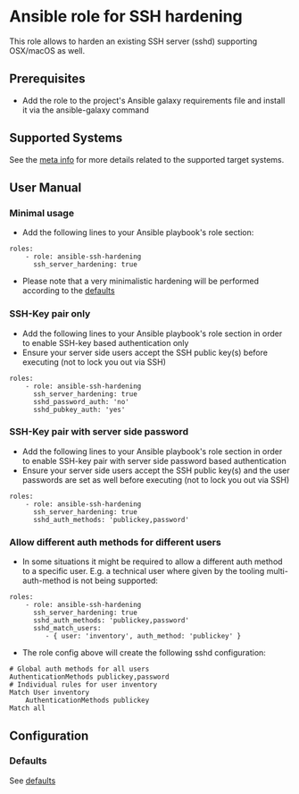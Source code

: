 Ansible role for SSH hardening
==============================

This role allows to harden an existing SSH server (sshd) supporting OSX/macOS as well.

## Prerequisites

* Add the role to the project's Ansible galaxy requirements file and install it via the ansible-galaxy command

## Supported Systems

See the [meta info](meta/main.yml) for more details related to the supported target systems.

## User Manual

### Minimal usage

* Add the following lines to your Ansible playbook's role section:
```
roles:
    - role: ansible-ssh-hardening
      ssh_server_hardening: true
```
* Please note that a very minimalistic hardening will be performed according to the [defaults](defaults/main.yml)

### SSH-Key pair only

* Add the following lines to your Ansible playbook's role section in order to enable SSH-key based authentication only
* Ensure your server side users accept the SSH public key(s) before executing (not to lock you out via SSH)
```
roles:
    - role: ansible-ssh-hardening
      ssh_server_hardening: true
      sshd_password_auth: 'no'
      sshd_pubkey_auth: 'yes'
```

### SSH-Key pair with server side password

* Add the following lines to your Ansible playbook's role section in order to enable SSH-key pair with server side password based authentication
* Ensure your server side users accept the SSH public key(s) and the user passwords are set as well before executing (not to lock you out via SSH)
```
roles:
    - role: ansible-ssh-hardening
      ssh_server_hardening: true
      sshd_auth_methods: 'publickey,password'
```

### Allow different auth methods for different users

* In some situations it might be required to allow a different auth method to a specific user. E.g. a technical user where given by the tooling multi-auth-method is not being supported:
```
roles:
    - role: ansible-ssh-hardening
      ssh_server_hardening: true
      sshd_auth_methods: 'publickey,password'
      sshd_match_users:
         - { user: 'inventory', auth_method: 'publickey' }
```
* The role config above will create the following sshd configuration:
```
# Global auth methods for all users
AuthenticationMethods publickey,password
# Individual rules for user inventory
Match User inventory
    AuthenticationMethods publickey
Match all
```

## Configuration

### Defaults

See [defaults](defaults/main.yml)
